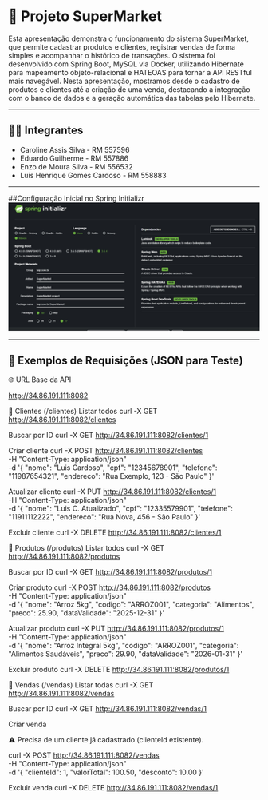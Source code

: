 # 🛒 Projeto SuperMarket

Esta apresentação demonstra o funcionamento do sistema SuperMarket, que permite cadastrar produtos e clientes, registrar vendas de forma simples e acompanhar o histórico de transações. O sistema foi desenvolvido com Spring Boot, MySQL via Docker, utilizando Hibernate para mapeamento objeto-relacional e HATEOAS para tornar a API RESTful mais navegável. Nesta apresentação, mostramos desde o cadastro de produtos e clientes até a criação de uma venda, destacando a integração com o banco de dados e a geração automática das tabelas pelo Hibernate.

---

## 👨‍💻 Integrantes

- Caroline Assis Silva - RM 557596
- Eduardo Guilherme - RM 557886  
- Enzo de Moura Silva - RM 556532  
- Luis Henrique Gomes Cardoso - RM 558883  

---
##Configuração Inicial no Spring Initializr
![Imagem do projeto](imagem_git/imagem-java.jpg)

---
## 🔄 Exemplos de Requisições (JSON para Teste)

🌐 URL Base da API

http://34.86.191.111:8082

📌 Clientes (/clientes)
Listar todos
curl -X GET http://34.86.191.111:8082/clientes

Buscar por ID
curl -X GET http://34.86.191.111:8082/clientes/1

Criar cliente
curl -X POST http://34.86.191.111:8082/clientes \
  -H "Content-Type: application/json" \
  -d '{
    "nome": "Luis Cardoso",
    "cpf": "12345678901",
    "telefone": "11987654321",
    "endereco": "Rua Exemplo, 123 - São Paulo"
  }'

Atualizar cliente
curl -X PUT http://34.86.191.111:8082/clientes/1 \
  -H "Content-Type: application/json" \
  -d '{
    "nome": "Luis C. Atualizado",
    "cpf": "12335579901",
    "telefone": "11911112222",
    "endereco": "Rua Nova, 456 - São Paulo"
  }'

Excluir cliente
curl -X DELETE http://34.86.191.111:8082/clientes/1

📌 Produtos (/produtos)
Listar todos
curl -X GET http://34.86.191.111:8082/produtos

Buscar por ID
curl -X GET http://34.86.191.111:8082/produtos/1

Criar produto
curl -X POST http://34.86.191.111:8082/produtos \
  -H "Content-Type: application/json" \
  -d '{
    "nome": "Arroz 5kg",
    "codigo": "ARROZ001",
    "categoria": "Alimentos",
    "preco": 25.90,
    "dataValidade": "2025-12-31"
  }'

Atualizar produto
curl -X PUT http://34.86.191.111:8082/produtos/1 \
  -H "Content-Type: application/json" \
  -d '{
    "nome": "Arroz Integral 5kg",
    "codigo": "ARROZ001",
    "categoria": "Alimentos Saudáveis",
    "preco": 29.90,
    "dataValidade": "2026-01-31"
  }'

Excluir produto
curl -X DELETE http://34.86.191.111:8082/produtos/1

📌 Vendas (/vendas)
Listar todas
curl -X GET http://34.86.191.111:8082/vendas

Buscar por ID
curl -X GET http://34.86.191.111:8082/vendas/1

Criar venda

⚠️ Precisa de um cliente já cadastrado (clienteId existente).

curl -X POST http://34.86.191.111:8082/vendas \
  -H "Content-Type: application/json" \
  -d '{
    "clienteId": 1,
    "valorTotal": 100.50,
    "desconto": 10.00
  }'

Excluir venda
curl -X DELETE http://34.86.191.111:8082/vendas/1
